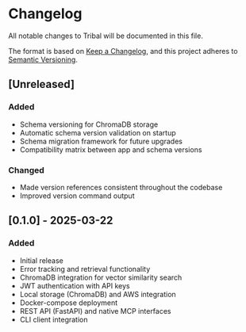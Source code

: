 # Changelog

All notable changes to Tribal will be documented in this file.

The format is based on [Keep a Changelog](https://keepachangelog.com/en/1.0.0/),
and this project adheres to [Semantic Versioning](https://semver.org/spec/v2.0.0.html).

## [Unreleased]

### Added
- Schema versioning for ChromaDB storage
- Automatic schema version validation on startup
- Schema migration framework for future upgrades
- Compatibility matrix between app and schema versions

### Changed
- Made version references consistent throughout the codebase
- Improved version command output

## [0.1.0] - 2025-03-22

### Added
- Initial release
- Error tracking and retrieval functionality
- ChromaDB integration for vector similarity search
- JWT authentication with API keys
- Local storage (ChromaDB) and AWS integration
- Docker-compose deployment
- REST API (FastAPI) and native MCP interfaces
- CLI client integration

